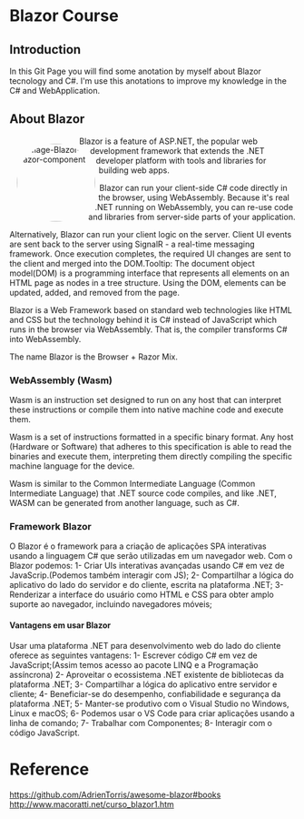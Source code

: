 # Blazor Course

## Introduction

In this Git Page you will find some anotation by myself about Blazor tecnology and C#.
I'm use this anotations to improve my knowledge in the C# and WebApplication.

## About Blazor

<div>
<img id="blz-img" src="https://docs.microsoft.com/fr-fr/aspnet/core/blazor/index/_static/blazor-webassembly.png" alt="Image-Blazor-Razor-component"/>
<div>
Blazor is a feature of ASP.NET, the popular web development framework that extends the .NET developer platform with tools and libraries for building web apps.

Blazor can run your client-side C# code directly in the browser, using WebAssembly. Because it's real .NET running on WebAssembly, you can re-use code and libraries from server-side parts of your application.

Alternatively, Blazor can run your client logic on the server. Client UI events are sent back to the server using SignalR - a real-time messaging framework. Once execution completes, the required UI changes are sent to the client and merged into the DOM.Tooltip: The document object model(DOM) is a programming interface that represents all elements on an HTML page as nodes in a tree structure. Using the DOM, elements can be updated, added, and removed from the page.

Blazor is a Web Framework based on standard web technologies like HTML and CSS but the technology behind it is C# instead of JavaScript which runs in the browser via WebAssembly. That is, the compiler transforms C# into WebAssembly.

The name Blazor is the Browser + Razor Mix. 
</div>

</div>
<style>
#blz-img{
content: "";
    display: block;
    height: calc(5rem + 6vw);
    width: calc(5rem + 6vw);
    padding: 8px;
    margin: 5px;
    border-radius: 50%;
    float: left;
    shape-outside: border-box;
}
</style>


### WebAssembly (Wasm)

Wasm is an instruction set designed to run on any host that can interpret these instructions or compile them into native machine code and execute them.

Wasm is a set of instructions formatted in a specific binary format. Any host (Hardware or Software) that adheres to this specification is able to read the binaries and execute them, interpreting them directly compiling the specific machine language for the device.

Wasm is similar to the Common Intermediate Language (Common Intermediate Language) that .NET source code compiles, and like .NET, WASM can be generated from another language, such as C#.

### Framework Blazor
O Blazor é o framework para a criação de aplicações SPA interativas usando a linguagem C# que serão utilizadas em um navegador web. Com o Blazor podemos:
1- Criar UIs interativas avançadas usando C# em vez de JavaScrip.(Podemos também interagir com JS);
2- Compartilhar a lógica do aplicativo do lado do servidor e do cliente, escrita na plataforma .NET;
3- Renderizar a interface do usuário como HTML e CSS para obter amplo suporte ao navegador, incluindo navegadores móveis;

#### Vantagens em usar Blazor
Usar uma plataforma .NET para desenvolvimento web do lado do cliente oferece as seguintes vantagens:
1- Escrever código C# em vez de JavaScript;(Assim temos acesso ao pacote LINQ e a Programação assíncrona)
2- Aproveitar o ecossistema .NET existente de bibliotecas da plataforma .NET;
3- Compartilhar a lógica do aplicativo entre servidor e cliente;
4- Beneficiar-se do desempenho, confiabilidade e segurança da plataforma .NET;
5- Manter-se produtivo com o Visual Studio no Windows, Linux e macOS;
6- Podemos usar o VS Code para criar aplicações usando a linha de comando;
7- Trabalhar com Componentes;
8- Interagir com o código JavaScript.


# Reference
https://github.com/AdrienTorris/awesome-blazor#books
http://www.macoratti.net/curso_blazor1.htm